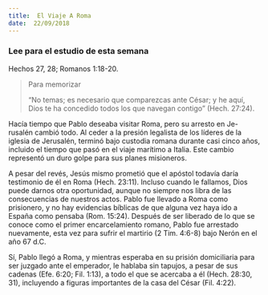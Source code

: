 ```yaml
---
title:  El Viaje A Roma
date:  22/09/2018
---
```


### Lee para el estudio de esta semana
Hechos 27, 28; Romanos 1:18-20.

> <p>Para memorizar</p>
> “No temas; es necesario que comparezcas ante César; y he aquí, Dios te ha concedido todos los que navegan contigo” (Hech. 27:24).

Hacía tiempo que Pablo deseaba visitar Roma, pero su arresto en Je-rusalén cambió todo. Al ceder a la presión legalista de los líderes de la iglesia de Jerusalén, terminó bajo custodia romana durante casi cinco años, incluido el tiempo que pasó en el viaje marítimo a Italia. Este cambio representó un duro golpe para sus planes misioneros.

A pesar del revés, Jesús mismo prometió que el apóstol todavía daría testimonio de él en Roma (Hech. 23:11). Incluso cuando le fallamos, Dios puede darnos otra oportunidad, aunque no siempre nos libra de las consecuencias de nuestros actos. Pablo fue llevado a Roma como prisionero, y no hay evidencias bíblicas de que alguna vez haya ido a España como pensaba (Rom. 15:24). Después de ser liberado de lo que se conoce como el primer encarcelamiento romano, Pablo fue arrestado nuevamente, esta vez para sufrir el martirio (2 Tim. 4:6-8) bajo Nerón en el año 67 d.C.

Sí, Pablo llegó a Roma, y mientras esperaba en su prisión domiciliaria para ser juzgado ante el emperador, le hablaba sin tapujos, a pesar de sus cadenas (Efe. 6:20; Fil. 1:13), a todo el que se acercaba a él (Hech. 28:30, 31), incluyendo a figuras importantes de la casa del César (Fil. 4:22).